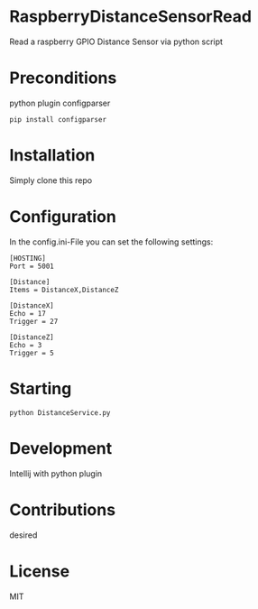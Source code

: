 # RaspberryDistanceSensorRead
Read a raspberry GPIO Distance Sensor via python script

# Preconditions
python plugin configparser
```
pip install configparser
```

# Installation
Simply clone this repo

# Configuration
In the config.ini-File you can set the following settings:
```
[HOSTING]
Port = 5001

[Distance]
Items = DistanceX,DistanceZ

[DistanceX]
Echo = 17
Trigger = 27

[DistanceZ]
Echo = 3
Trigger = 5
```

# Starting
```
python DistanceService.py
```

# Development
Intellij with python plugin

# Contributions
desired

# License
MIT
